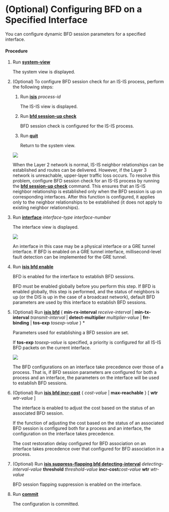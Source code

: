 (Optional) Configuring BFD on a Specified Interface
===================================================

You can configure dynamic BFD session parameters for a specified interface.

#### Procedure

1. Run [**system-view**](cmdqueryname=system-view)
   
   
   
   The system view is displayed.
2. (Optional) To configure BFD session check for an IS-IS process, perform the following steps:
   1. Run [**isis**](cmdqueryname=isis) *process-id*
      
      
      
      The IS-IS view is displayed.
   2. Run [**bfd session-up check**](cmdqueryname=bfd+session-up+check)
      
      
      
      BFD session check is configured for the IS-IS process.
   3. Run [**quit**](cmdqueryname=quit)
      
      
      
      Return to the system view.
   
   ![](../../../../public_sys-resources/note_3.0-en-us.png) 
   
   When the Layer 2 network is normal, IS-IS neighbor relationships can be established and routes can be delivered. However, if the Layer 3 network is unreachable, upper-layer traffic loss occurs. To resolve this problem, configure BFD session check for an IS-IS process by running the [**bfd session-up check**](cmdqueryname=bfd+session-up+check) command. This ensures that an IS-IS neighbor relationship is established only when the BFD session is up on corresponding interfaces. After this function is configured, it applies only to the neighbor relationships to be established (it does not apply to existing neighbor relationships).
3. Run [**interface**](cmdqueryname=interface) *interface-type* *interface-number*
   
   
   
   The interface view is displayed.
   
   
   
   ![](../../../../public_sys-resources/note_3.0-en-us.png) 
   
   An interface in this case may be a physical interface or a GRE tunnel interface. If BFD is enabled on a GRE tunnel interface, millisecond-level fault detection can be implemented for the GRE tunnel.
4. Run [**isis bfd enable**](cmdqueryname=isis+bfd+enable)
   
   
   
   BFD is enabled for the interface to establish BFD sessions.
   
   
   
   BFD must be enabled globally before you perform this step. If BFD is enabled globally, this step is performed, and the status of neighbors is up (or the DIS is up in the case of a broadcast network), default BFD parameters are used by this interface to establish BFD sessions.
5. (Optional) Run [**isis bfd**](cmdqueryname=isis+bfd) { **min-rx-interval** *receive*-*interval* | **min-tx-interval** *transmit*-*interval* | **detect-multiplier** *multiplier-value* | **frr-binding** | **tos-exp** *tosexp-value* } \*
   
   
   
   Parameters used for establishing a BFD session are set.
   
   
   
   If **tos-exp** *tosexp-value* is specified, a priority is configured for all IS-IS BFD packets on the current interface.
   
   ![](../../../../public_sys-resources/note_3.0-en-us.png) 
   
   The BFD configurations on an interface take precedence over those of a process. That is, if BFD session parameters are configured for both a process and an interface, the parameters on the interface will be used to establish BFD sessions.
6. (Optional) Run [**isis bfd incr-cost**](cmdqueryname=isis+bfd+incr-cost) { *cost-value* | **max-reachable** } [ **wtr** *wtr-value* ]
   
   
   
   The interface is enabled to adjust the cost based on the status of an associated BFD session.
   
   
   
   If the function of adjusting the cost based on the status of an associated BFD session is configured both for a process and an interface, the configuration on the interface takes precedence.
   
   The cost restoration delay configured for BFD association on an interface takes precedence over that configured for BFD association in a process.
7. (Optional) Run [**isis suppress-flapping bfd detecting-interval**](cmdqueryname=isis+suppress-flapping+bfd+detecting-interval) *detecting-interval-value*  **threshold** *threshold-value*  **incr-cost***cost-value* **wtr** *wtr-value*
   
   
   
   BFD session flapping suppression is enabled on the interface.
8. Run [**commit**](cmdqueryname=commit)
   
   
   
   The configuration is committed.
